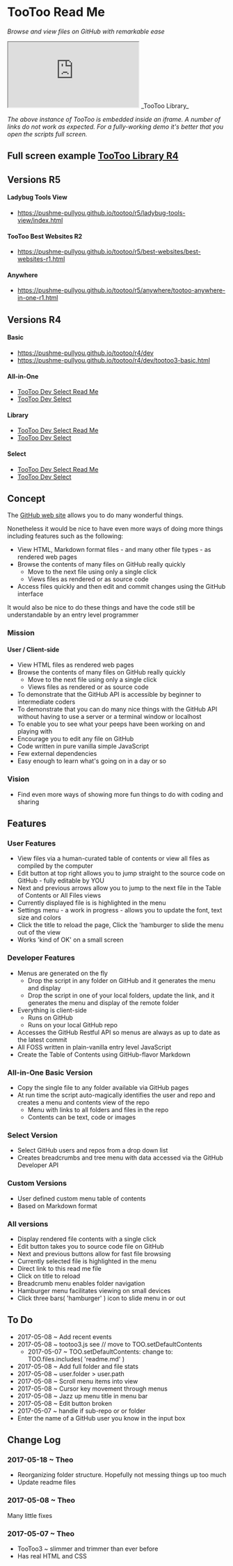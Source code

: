 <span style=display:none; >[You are now in GitHub source code view - click this link to view this read me file as a web page]( https://pushme-pullyou.github.io/tootoo/ "View file as a web page." ) </span>


TooToo Read Me
===
_Browse and view files on GitHub with remarkable ease_

<iframe id=ifr src=https://pushme-pullyou.github.io/tootoo/r4/library/tootoo4-library.html ></iframe>
_TooToo Library_

_The above instance of TooToo is embedded inside an iframe. A number of links do not work as expected.
For a fully-working demo it's better that you open the scripts full screen._

## Full screen example [TooToo Library R4]( https://pushme-pullyou.github.io/tootoo/r4/library/tootoo4-library.html )


## Versions R5

#### Ladybug Tools View

* https://pushme-pullyou.github.io/tootoo/r5/ladybug-tools-view/index.html

#### TooToo Best Websites R2

* https://pushme-pullyou.github.io/tootoo/r5/best-websites/best-websites-r1.html

#### Anywhere

* https://pushme-pullyou.github.io/tootoo/r5/anywhere/tootoo-anywhere-in-one-r1.html


## Versions R4

#### Basic

* https://pushme-pullyou.github.io/tootoo/r4/dev
* https://pushme-pullyou.github.io/tootoo/r4/dev/tootoo3-basic.html

#### All-in-One

* [TooToo Dev Select Read Me ]( https://pushme-pullyou.github.io/tootoo/r4/all-in-one/ )
* [TooToo Dev Select]( https://pushme-pullyou.github.io/tootoo/r4/all-in-one/tootoo4-all-in-one.html  )


#### Library

* [TooToo Dev Select Read Me ]( https://pushme-pullyou.github.io/tootoo/r4/library/ )
* [TooToo Dev Select]( https://pushme-pullyou.github.io/tootoo/r4/library/tootoo4-library.html  )


#### Select

* [TooToo Dev Select Read Me ]( https://pushme-pullyou.github.io/tootoo/r4/skim/ )
* [TooToo Dev Select]( https://pushme-pullyou.github.io/tootoo/r4/skim/tootoo4-skim.html )




## Concept

The [GitHub web site]( https://github.com ) allows you to do many wonderful things.

Nonetheless it would be nice to have even more ways of doing more things including features such as the following:

* View HTML, Markdown format files - and many other file types - as rendered web pages
* Browse the contents of many files on GitHub really quickly
	* Move to the next file using only a single click
	* Views files as rendered or as source code
* Access files quickly and then edit and commit changes using the GitHub interface

It would also be nice to do these things and have the code still be understandable by an entry level programmer


### Mission

#### User / Client-side

* View HTML files as rendered web pages
* Browse the contents of many files on GitHub really quickly
	* Move to the next file using only a single click
	* Views files as rendered or as source code
* To demonstrate that the GitHub API is accessible by beginner to intermediate coders
* To demonstrate that you can do many nice things with the GitHub API without having to use a server or a terminal window or localhost
* To enable you to see what your peeps have been working on and playing with
* Encourage you to edit any file on GitHub
* Code written in pure vanilla simple JavaScript
* Few external dependencies
* Easy enough to learn what's going on in a day or so


### Vision

* Find even more ways of showing more fun things to do with coding and sharing


## Features


### User Features
* View files via a human-curated table of contents or view all files as compiled by the computer
* Edit button at top right allows you to jump straight to the source code on GitHub - fully editable by YOU
* Next and previous arrows allow you to jump to the next file in the Table of Contents or All Files views
* Currently displayed file is is highlighted in the menu
* Settings menu - a work in progress - allows you to update the font, text size and colors
* Click the title to reload the page, Click the 'hamburger to slide the menu out of the view
* Works 'kind of OK' on a small screen


### Developer Features

* Menus are generated on the fly
	* Drop the script in any folder on GitHub and it generates the menu and display
	* Drop the script in one of your local folders, update the link, and it generates the menu and display of the remote folder
* Everything is client-side
    * Runs on GitHub
    * Runs on your local GitHub repo
* Accesses the GitHub Restful API so menus are always as up to date as the latest commit
* All FOSS written in plain-vanilla entry level JavaScript
* Create the Table of Contents using GitHub-flavor Markdown

### All-in-One Basic Version

* Copy the single file to any folder available via GitHub pages
* At run time the script auto-magically identifies the user and repo and creates a menu and contents view of the repo
	* Menu with links to all folders and files in the repo
	* Contents can be text, code or images

### Select Version
* Select GitHub users and repos from a drop down list
* Creates breadcrumbs and tree menu with data accessed via the GitHub Developer API

### Custom Versions

* User defined custom menu table of contents
* Based on Markdown format



### All versions

* Display rendered file contents with a single click
* Edit button takes you to source code file on GitHub
* Next and previous buttons allow for fast file browsing
* Currently selected file is highlighted in the menu
* Direct link to this read me file
* Click on title to reload
* Breadcrumb menu enables folder navigation
* Hamburger menu facilitates viewing on small devices
* Click three bars( 'hamburger' ) icon to slide menu in or out


## To Do

* 2017-05-08 ~ Add recent events
* 2017-05-08 ~ tootoo3.js see // move to TOO.setDefaultContents
	* 2017-05-07 ~ TOO.setDefaultContents: change to: TOO.files.includes( 'readme.md' )
* 2017-05-08 ~ Add full folder and file stats
* 2017-05-08 ~ user.folder > user.path
* 2017-05-08 ~ Scroll menu items into view
* 2017-05-08 ~ Cursor key movement through menus
* 2017-05-08 ~ Jazz up menu title in menu bar
* 2017-05-08 ~ Edit button broken
* 2017-05-07 ~ handle if sub-repo or or folder
* Enter the name of a GitHub user you know in the input box

## Change Log


### 2017-05-18 ~ Theo

* Reorganizing folder structure. Hopefully not messing things up too much
* Update readme files


### 2017-05-08 ~ Theo

Many little fixes



### 2017-05-07 ~ Theo

* TooToo3 ~ slimmer and trimmer than ever before
* Has real HTML and CSS
